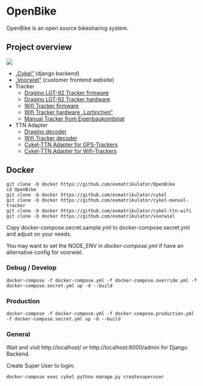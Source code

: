 # OpenBike

OpenBike is an open source bikesharing system.

## Project overview

![](/img/openbike_structure.svg)

* [„Cykel“](https://github.com/stadtulm/cykel) (django backend)
* [„Voorwiel“](https://github.com/stadtulm/voorwiel) (customer frontend website)
* Tracker
	* [Dragino LGT-92 Tracker firmware](https://github.com/dragino/LGT-92_-LoRa_GPS_Tracker/)
	* [Dragino LGT-92 Tracker hardware](https://github.com/dragino/Lora/tree/master/LGT-92)
	* [Wifi Tracker firmware](https://github.com/stadtulm/Lora-Wifi-Location-Tracker)
	* [Wifi Tracker hardware „Lortinchen“](https://github.com/stadtulm/Lora-Wifi-Location-Tracker/tree/master/hardware)
	* [Manual Tracker from Eigenbaukombinat](https://github.com/Eigenbaukombinat/cykel-manual-tracker)
* TTN Adapter
	* [Dragino decoder](https://github.com/stadtulm/tracker-ttn-decoders/blob/master/lgt92-1.5.1.js)
	* [Wifi Tracker decoder](https://github.com/stadtulm/Lora-Wifi-Location-Tracker/blob/master/ttn-decoder-script.js)
	* [Cykel-TTN Adapter for GPS-Trackers](https://github.com/stadtulm/cykel-ttn)
	* [Cykel-TTN Adapter for Wifi-Trackers](https://github.com/stadtulm/cykel-ttn-wifi)


## Docker

```
git clone -b docker https://github.com/exmatrikulator/OpenBike
cd OpenBike
git clone -b docker https://github.com/exmatrikulator/cykel
git clone -b docker https://github.com/exmatrikulator/cykel-manual-tracker
git clone -b docker https://github.com/exmatrikulator/cykel-ttn-wifi
git clone -b docker https://github.com/exmatrikulator/voorwiel
```

Copy docker-compose.secret.sample.yml to docker-compose.secret.yml and adjust on your needs. 

You may want to set the NODE_ENV in _docker-compose.yml_ if have an alternative config for voorwiel.

### Debug / Develop
```
docker-compose -f docker-compose.yml -f docker-compose.override.yml -f docker-compose.secret.yml up -d --build
```

### Production
```
docker-compose -f docker-compose.yml -f docker-compose.production.yml -f docker-compose.secret.yml up -d --build
```

### General

Wait and visit http://localhost/ or http://localhost:8000/admin for Django Backend.

Create Super User to login:
```
docker-compose exec cykel python manage.py createsuperuser
```

